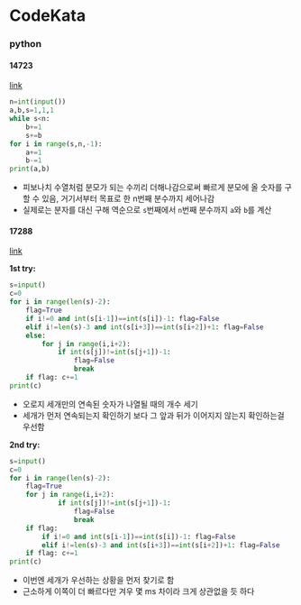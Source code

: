# CodeKata
### python
#### 14723
[link](https://www.acmicpc.net/problem/14723)

```python
n=int(input())
a,b,s=1,1,1
while s<n:
    b+=1
    s+=b
for i in range(s,n,-1):
    a+=1
    b-=1
print(a,b)
```
- 피보나치 수열처럼 분모가 되는 수끼리 더해나감으로써 빠르게 분모에 올 숫자를 구할 수 있음, 거기서부터 목표로 한 n번째 분수까지 세어나감
- 실제로는 분자를 대신 구해 역순으로 `s`번째에서 `n`번째 분수까지 `a`와 `b`를 계산

#### 17288
[link](https://www.acmicpc.net/problem/17288)

<b>1st try:</b>

```python
s=input()
c=0
for i in range(len(s)-2):
    flag=True
    if i!=0 and int(s[i-1])==int(s[i])-1: flag=False
    elif i!=len(s)-3 and int(s[i+3])==int(s[i+2])+1: flag=False
    else:
        for j in range(i,i+2):
            if int(s[j])!=int(s[j+1])-1: 
                flag=False
                break
    if flag: c+=1
print(c)
```
- 오로지 세개만의 연속된 숫자가 나열될 때의 개수 세기
- 세개가 먼저 연속되는지 확인하기 보다 그 앞과 뒤가 이어지지 않는지 확인하는걸 우선함

<b>2nd try:</b>

```python
s=input()
c=0
for i in range(len(s)-2):
    flag=True
    for j in range(i,i+2):
            if int(s[j])!=int(s[j+1])-1: 
                flag=False
                break
    if flag:
        if i!=0 and int(s[i-1])==int(s[i])-1: flag=False
        elif i!=len(s)-3 and int(s[i+3])==int(s[i+2])+1: flag=False
    if flag: c+=1
print(c)
```
- 이번엔 세개가 우선하는 상황을 먼저 찾기로 함
- 근소하게 이쪽이 더 빠르다만 겨우 몇 ms 차이라 크게 상관없을 듯 하다